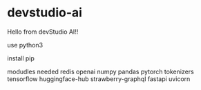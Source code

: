 # devstudio-ai

Hello from devStudio AI!!

use python3

install pip

modudles needed
redis
openai
numpy
pandas
pytorch
tokenizers
tensorflow
huggingface-hub 
strawberry-graphql
fastapi
uvicorn

